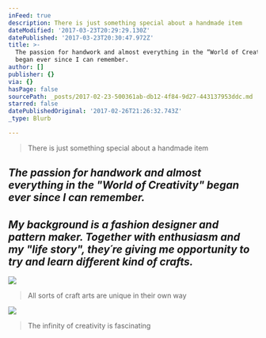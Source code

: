 ```yaml
---
inFeed: true
description: There is just something special about a handmade item
dateModified: '2017-03-23T20:29:29.130Z'
datePublished: '2017-03-23T20:30:47.972Z'
title: >-
  The passion for handwork and almost everything in the “World of Creativity”
  began ever since I can remember.
author: []
publisher: {}
via: {}
hasPage: false
sourcePath: _posts/2017-02-23-500361ab-db12-4f84-9d27-443137953ddc.md
starred: false
datePublishedOriginal: '2017-02-26T21:26:32.743Z'
_type: Blurb

---
```

> There is just something special about a handmade item

## _The passion for handwork and almost everything in the "World of Creativity" began ever since I can remember._

## _My background is a fashion designer and pattern maker. Together with enthusiasm and my "life story", they´re giving me opportunity to try and learn different kind of crafts._
![](https://the-grid-user-content.s3-us-west-2.amazonaws.com/a9d2f9bc-1d0a-4815-ad25-1301c9cfcc28.jpg)

> All sorts of craft arts are unique in their own way

![](https://the-grid-user-content.s3-us-west-2.amazonaws.com/7e58571b-48cf-408f-9986-de42776367eb.jpg)

> The infinity of creativity is fascinating